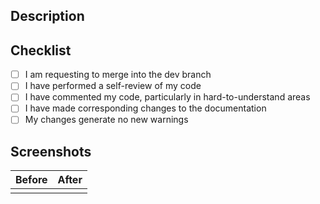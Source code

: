 <!-- Hello! Thank you for contributing to our project. Please see our README for detailed instructions on how to contribute. -->

<!-- Note: please make sure to assign a project maintainer to your open PR for review!-->

## Description
<!-- Please describe the purpose of this PR. Be sure to link to any existing issues that this PR seeks to address. If you are adding dependencies, please outline the purpose & link to their docs.  -->


## Checklist <!-- Please delete any that do not apply to your PR -->
- [ ] I am requesting to merge into the dev branch <!-- We commit changes to dev for initial QA testing before we deploy to production -->
- [ ] I have performed a self-review of my code
- [ ] I have commented my code, particularly in hard-to-understand areas
- [ ] I have made corresponding changes to the documentation
- [ ] My changes generate no new warnings

## Screenshots

<!-- If this is a UI change, please add screenshots of your change in the table below -->

| Before      | After       |
| ----------- | ----------- |
| <img>       |  <img>      |
